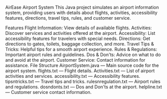 AirEase Airport System
This Java project simulates an airport information system, providing users with details about flights, activities, accessibility features, directions, travel tips, rules, and customer service.

Features
Flight Information: View details of available flights.
Activities: Discover services and activities offered at the airport.
Accessibility: List accessibility features for travelers with special needs.
Directions: Get directions to gates, toilets, baggage collection, and more.
Travel Tips & Tricks: Helpful tips for a smooth airport experience.
Rules & Regulations: Important airport rules and guidelines.
Dos & Don'ts: Advice on what to do and avoid at the airport.
Customer Service: Contact information for assistance.
File Structure
AirportSystem.java — Main source code for the airport system.
flights.txt — Flight details.
Activities.txt — List of airport activities and services.
accessibility.txt — Accessibility features.
tipsntricks.txt — Travel tips and tricks.
rulesnregulation.txt — Airport rules and regulations.
dosndonts.txt — Dos and Don'ts at the airport.
helpline.txt — Customer service contact information.

